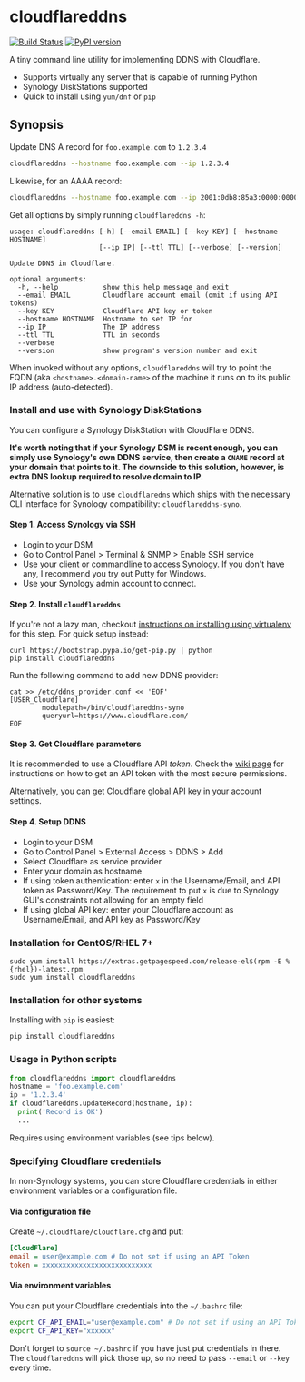 # cloudflareddns 

[![Build Status](https://travis-ci.org/dvershinin/cloudflareddns.svg?branch=master)](https://travis-ci.org/dvershinin/cloudflareddns)
[![PyPI version](https://badge.fury.io/py/cloudflareddns.svg)](https://badge.fury.io/py/cloudflareddns)

A tiny command line utility for implementing DDNS with Cloudflare.

* Supports virtually any server that is capable of running Python
* Synology DiskStations supported
* Quick to install using `yum/dnf` or `pip`

## Synopsis

Update DNS A record for `foo.example.com` to `1.2.3.4`

```bash
cloudflareddns --hostname foo.example.com --ip 1.2.3.4
```

Likewise, for an AAAA record:

```bash
cloudflareddns --hostname foo.example.com --ip 2001:0db8:85a3:0000:0000:8a2e:0370:7334
```

Get all options by simply running `cloudflareddns -h`:

```
usage: cloudflareddns [-h] [--email EMAIL] [--key KEY] [--hostname HOSTNAME]
                      [--ip IP] [--ttl TTL] [--verbose] [--version]

Update DDNS in Cloudflare.

optional arguments:
  -h, --help           show this help message and exit
  --email EMAIL        Cloudflare account email (omit if using API tokens)
  --key KEY            Cloudflare API key or token
  --hostname HOSTNAME  Hostname to set IP for
  --ip IP              The IP address
  --ttl TTL            TTL in seconds
  --verbose
  --version            show program's version number and exit
```

When invoked without any options, `cloudflareddns` will try to point the
FQDN (aka `<hostname>.<domain-name>` of the machine it runs on to its public IP address (auto-detected).

### Install and use with Synology DiskStations

You can configure a Synology DiskStation with CloudFlare DDNS.

**It's worth noting that if your Synology DSM is recent enough, you can simply use Synology's own DDNS service, then create a `CNAME` record at your domain that points to it. The downside to this solution, however, is extra DNS lookup required to resolve domain to IP.**

Alternative solution is to use `cloudflaredns` which ships with the necessary CLI interface for Synology compatibility: `cloudflareddns-syno`.
    
#### Step 1. Access Synology via SSH

* Login to your DSM
* Go to Control Panel > Terminal & SNMP > Enable SSH service
* Use your client or commandline to access Synology. If you don't have any, I recommend you try out Putty for Windows.
* Use your Synology admin account to connect.

#### Step 2. Install `cloudflareddns`

If you're not a lazy man, checkout [instructions on installing using virtualenv](SAFE-INSTALL.md) for this step.
For quick setup instead:

    curl https://bootstrap.pypa.io/get-pip.py | python
    pip install cloudflareddns

Run the following command to add new DDNS provider:

```
cat >> /etc/ddns_provider.conf << 'EOF'
[USER_Cloudflare]
        modulepath=/bin/cloudflareddns-syno
        queryurl=https://www.cloudflare.com/
EOF
```

#### Step 3. Get Cloudflare parameters

It is recommended to use a Cloudflare API *token*.
Check the [wiki page](https://github.com/dvershinin/cloudflareddns/wiki/Token-Authentication) 
for instructions on how to get an API token with the most secure permissions.

Alternatively, you can get Cloudflare global API key in your account settings.

#### Step 4. Setup DDNS

* Login to your DSM
* Go to Control Panel > External Access > DDNS > Add
* Select Cloudflare as service provider
* Enter your domain as hostname
* If using token authentication: enter `x` in the Username/Email, and API token as Password/Key.
The requirement to put `x` is due to Synology GUI's constraints not allowing for an empty field   
* If using global API key: enter your Cloudflare account as Username/Email, and API key as Password/Key

### Installation for CentOS/RHEL 7+

    sudo yum install https://extras.getpagespeed.com/release-el$(rpm -E %{rhel})-latest.rpm
    sudo yum install cloudflareddns
    
### Installation for other systems

Installing with `pip` is easiest:

    pip install cloudflareddns

### Usage in Python scripts

```python
from cloudflareddns import cloudflareddns
hostname = 'foo.example.com'
ip = '1.2.3.4'
if cloudflareddns.updateRecord(hostname, ip):
  print('Record is OK')
  ...
```

Requires using environment variables (see tips below).

### Specifying Cloudflare credentials

In non-Synology systems, you can store Cloudflare credentials in either environment 
variables or a configuration file.

#### Via configuration file

Create `~/.cloudflare/cloudflare.cfg` and put:

```ini
[CloudFlare]
email = user@example.com # Do not set if using an API Token
token = xxxxxxxxxxxxxxxxxxxxxxxxxxx
```

#### Via environment variables

You can put your Cloudflare credentials into the `~/.bashrc` file:

```bash
export CF_API_EMAIL="user@example.com" # Do not set if using an API Token
export CF_API_KEY="xxxxxx"
```

Don't forget to `source ~/.bashrc` if you have just put credentials in there.
The `cloudflareddns` will pick those up, so no need to pass `--email` or `--key` every time.
